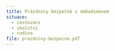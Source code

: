 ```yaml
---
title: Prázdniny bezpečně s ombudsmanem
situace:
  - cestovani
  - skolstvi
  - rodina
file: prazdniny-bezpecne.pdf
---
```

